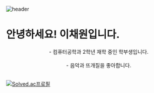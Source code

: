 
<!---
cakenpeace/cakenpeace is a ✨ special ✨ repository because its `README.md` (this file) appears on your GitHub profile.
You can click the Preview link to take a look at your changes.
--->
![header](https://capsule-render.vercel.app/api?type=waving&color=timeGradient&height=300&section=header&text=Welcome%20to%20my%20Github!&desc=I'm%20Chaewon%20Lee&fontSize=65&fontAlignY=37&d&animation=fadeIn)
# 안녕하세요! 이채원입니다.
<div align = "center">
- 컴퓨터공학과 2학년 재학 중인 학부생입니다. <br><br>
- 음악과 뜨개질을 좋아합니다. <br><br>
</div>

[![Solved.ac프로필](http://mazassumnida.wtf/api/v2/generate_badge?boj=worung)](https://solved.ac/worung)
